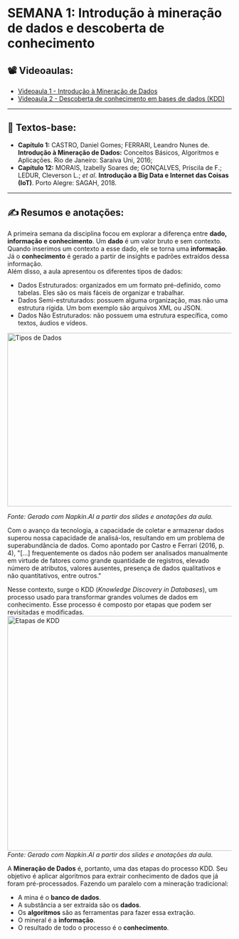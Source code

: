 # SEMANA 1: Introdução à mineração de dados e descoberta de conhecimento

## 📽️ Videoaulas:
* [Videoaula 1 - Introdução à Mineração de Dados](https://www.youtube.com/watch?v=S8eEPpLyTIA)
* [Videoaula 2 - Descoberta de conhecimento em bases de dados (KDD)](https://www.youtube.com/watch?v=61Di3FSRiG8)

---

## 📖 Textos-base:
* **Capítulo 1:** CASTRO, Daniel Gomes; FERRARI, Leandro Nunes de. **Introdução à Mineração de Dados:** Conceitos Básicos, Algoritmos e Aplicações. Rio de Janeiro: Saraiva Uni, 2016;
* **Capítulo 12:** MORAIS, Izabelly Soares de; GONÇALVES, Priscila de F.; LEDUR, Cleverson L.; *et al*. **Introdução a Big Data e Internet das Coisas (IoT)**. Porto Alegre: SAGAH, 2018.

---

## ✍️ Resumos e anotações:

A primeira semana da disciplina focou em explorar a diferença entre **dado, informação e conhecimento**. Um **dado** é um valor bruto e sem contexto. 
Quando inserimos um contexto a esse dado, ele se torna uma **informação**. Já o **conhecimento** é gerado a partir de insights e padrões extraídos dessa informação.  
Além disso, a aula apresentou os diferentes tipos de dados:  
* Dados Estruturados: organizados em um formato pré-definido, como tabelas. Eles são os mais fáceis de organizar e trabalhar.
* Dados Semi-estruturados: possuem alguma organização, mas não uma estrutura rígida. Um bom exemplo são arquivos XML ou JSON.
* Dados Não Estruturados: não possuem uma estrutura específica, como textos, áudios e vídeos.
<img width="786" height="390" alt="Tipos de Dados" src="https://github.com/user-attachments/assets/b303549e-d707-4ffe-b684-6ee493312366" />

*Fonte: Gerado com Napkin.AI a partir dos slides e anotações da aula.*

Com o avanço da tecnologia, a capacidade de coletar e armazenar dados superou nossa capacidade de analisá-los, resultando em um problema de superabundância de dados.
Como apontado por Castro e Ferrari (2016, p. 4), "[...] frequentemente os dados não podem ser analisados manualmente em virtude de fatores como grande quantidade de registros, elevado número
de atributos, valores ausentes, presença de dados qualitativos e não quantitativos, entre outros."  

Nesse contexto, surge o KDD (*Knowledge Discovery in Databases*), um processo usado para transformar grandes volumes de dados em conhecimento. 
Esse processo é composto por etapas que podem ser revisitadas e modificadas.  
<img width="1093" height="528" alt="Etapas de KDD" src="https://github.com/user-attachments/assets/e114bf87-e5d2-4015-9acb-6b08c6d2765f" />
*Fonte: Gerado com Napkin.AI a partir dos slides e anotações da aula.*  

A **Mineração de Dados** é, portanto, uma das etapas do processo KDD. Seu objetivo é aplicar algoritmos para extrair conhecimento de dados que já foram pré-processados. 
Fazendo um paralelo com a mineração tradicional:  
* A mina é o **banco de dados**.
* A substância a ser extraída são os **dados**.
* Os **algoritmos** são as ferramentas para fazer essa extração.
* O mineral é a **informação**.
* O resultado de todo o processo é o **conhecimento**.  

